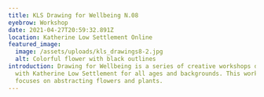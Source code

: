 ```yaml
---
title: KLS Drawing for Wellbeing N.08
eyebrow: Workshop
date: 2021-04-27T20:59:32.891Z
location: Katherine Low Settlement Online
featured_image:
  image: /assets/uploads/kls_drawings8-2.jpg
  alt: Colorful flower with black outlines
introduction: Drawing for Wellbeing is a series of creative workshops developed
  with Katherine Low Settlement for all ages and backgrounds. This workshop
  focuses on abstracting flowers and plants.
---
```

